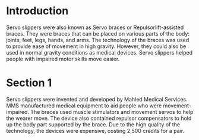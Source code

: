 # Introduction
Servo slippers were also known as Servo braces or Repulsorlift-assisted braces.
They were braces that can be placed on various parts of the body: joints, feet, legs, hands, and arms.
The technology of the braces was used to provide ease of movement in high gravity.
However, they could also be used in normal gravity conditions as medical devices.
Servo slippers helped people with impaired motor skills move easier.

# Section 1
Servo slippers were invented and developed by Mahled Medical Services.
MMS manufactured medical equipment to aid people who were movement-impaired.
The braces used muscle stimulators and movement servos to help the wearer move.
The device also contained repulsor compensators to hold up the body part supported by the brace.
Due to the high quality of the technology, the devices were expensive, costing 2,500 credits for a pair.